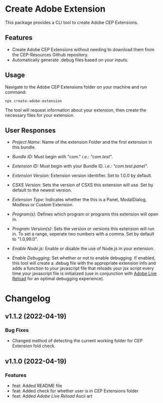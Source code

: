 # Create Adobe Extension
This package provides a CLI tool to create Adobe CEP Extensions.

## Features
- Create Adobe CEP Extensions without needing to download them from the CEP-Resources Github repository.
- Automatically generate .debug files based on your inputs.

## Usage
Navigate to the Adobe CEP Extensions folder on your machine and run command:

`npx create-adobe-extension`

The tool will request information about your extension, then create the necessary files for your extension.

## User Responses

- *Project Name:* Name of the extension Folder and the first extension in this bundle.

- *Bundle ID:* Must begin with "com." *i.e.: "com.test"*.

- *Extension ID:* Must begin with your Bundle ID. *i.e.: "com.test.panel"*.

- *Extension Version:* Extension version identifier. Set to 1.0.0 by default.

- *CSXS Version:* Sets the version of CSXS this extension will use. Set by default to the newest version.

- *Extension Type:* Indicates whether the this is a Panel, ModalDialog, Modless or Custom Extension.

- *Program(s):* Defines which program or programs this extension will open in.

- *Program Version(s):* Sets the version or versions this extension will run in. To set a range, seperate two numbers with a comma. Set by default to "1.0,99.0".

- *Enable Node.js:* Enable or disable the use of Node.js in your extension.

- *Enable Debugging:* Set whether or not to enable debugging. If enabled, this tool will create a .debug file with the appropriate extension info and adds a function to your javascript file that reloads your jsx script every time your javascript file is initialized (use in conjunction with [Adobe Live Reload](https://github.com/duncanlutz/Adobe-Live-Reload) for an optimal debugging experience).

# Changelog

## v1.1.2 (2022-04-19)

### Bug Fixes
- Changed method of detecting the current working folder for CEP Extension fold check.

## v1.1.0 (2022-04-19)

### Features
- feat: Added README file
- feat: Added check for whether user is in CEP Extensions folder
- feat: Added *Adobe Live Reload* Ascii art